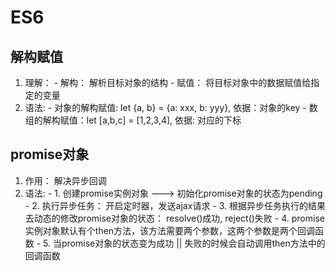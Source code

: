 # ES6
## 解构赋值
  1. 理解： 
    -  解构： 解析目标对象的结构
    -  赋值： 将目标对象中的数据赋值给指定的变量
  2. 语法:
    -  对象的解构赋值: let {a, b} = {a: xxx, b: yyy}, 依据：对象的key
    -  数组的解构赋值：let [a,b,c] = [1,2,3,4], 依据: 对应的下标
    
    
## promise对象
  1. 作用： 解决异步回调
  2. 语法:
    -  1. 创建promise实例对象 ---> 初始化promise对象的状态为pending
    -  2. 执行异步任务： 开启定时器，发送ajax请求
    -  3. 根据异步任务执行的结果去动态的修改promise对象的状态： resolve()成功, reject()失败
    -  4. promise实例对象默认有个then方法，该方法需要两个参数，这两个参数是两个回调函数
    -  5. 当promise对象的状态变为成功 || 失败的时候会自动调用then方法中的回调函数